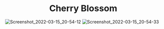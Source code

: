 
<h1 align="center">
    Cherry Blossom
</h1>

![Screenshot_2022-03-15_20-54-12](https://user-images.githubusercontent.com/83217673/158393309-8cc05331-991c-4717-994b-55a2a2900fb7.png)
![Screenshot_2022-03-15_20-54-33](https://user-images.githubusercontent.com/83217673/158393337-fbd198e8-6464-4204-b9d3-23f94f0149f5.png)
